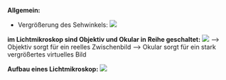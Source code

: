 **Allgemein:** 
- Vergrößerung des Sehwinkels:
![](Pasted%20image%2020241008102045.png)

**im Lichtmikroskop sind Objektiv und Okular in Reihe geschaltet:**
![](Pasted%20image%2020241008102152.png)
--> Objektiv sorgt für ein reelles Zwischenbild
--> Okular sorgt für ein stark vergrößertes virtuelles Bild 


**Aufbau eines Lichtmikroskop:**
![](Pasted%20image%2020241008102541.png)
